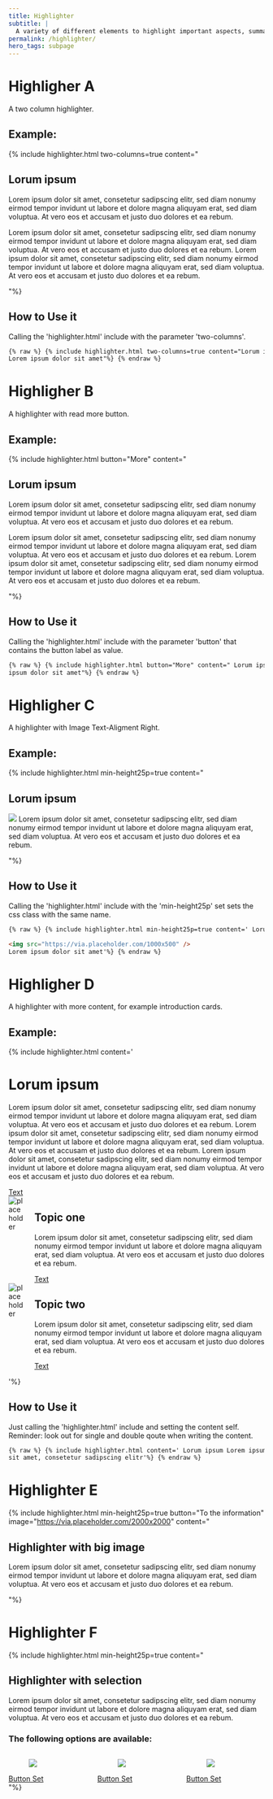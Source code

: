 ```yaml
---
title: Highlighter
subtitle: |
  A variety of different elements to highlight important aspects, summaries and more.
permalink: /highlighter/
hero_tags: subpage
---
```


# Highligher A

A two column highlighter.

## Example:

{% include highlighter.html two-columns=true content="

## Lorum ipsum

Lorem ipsum dolor sit amet, consetetur sadipscing elitr, sed diam nonumy eirmod tempor invidunt ut labore et dolore magna aliquyam erat, sed diam voluptua. At vero eos et accusam et justo duo dolores et ea rebum.

Lorem ipsum dolor sit amet, consetetur sadipscing elitr, sed diam nonumy eirmod tempor invidunt ut labore et dolore magna aliquyam erat, sed diam voluptua. At vero eos et accusam et justo duo dolores et ea rebum. Lorem ipsum dolor sit amet, consetetur sadipscing elitr, sed diam nonumy eirmod tempor invidunt ut labore et dolore magna aliquyam erat, sed diam voluptua. At vero eos et accusam et justo duo dolores et ea rebum.

"%}

## How to Use it

Calling the 'highlighter.html' include with the parameter 'two-columns'.

```html
{% raw %} {% include highlighter.html two-columns=true content="Lorum ipsum
Lorem ipsum dolor sit amet"%} {% endraw %}
```

# Highligher B

A highlighter with read more button.

## Example:

{% include highlighter.html button="More" content="

## Lorum ipsum

Lorem ipsum dolor sit amet, consetetur sadipscing elitr, sed diam nonumy eirmod tempor invidunt ut labore et dolore magna aliquyam erat, sed diam voluptua. At vero eos et accusam et justo duo dolores et ea rebum.

Lorem ipsum dolor sit amet, consetetur sadipscing elitr, sed diam nonumy eirmod tempor invidunt ut labore et dolore magna aliquyam erat, sed diam voluptua. At vero eos et accusam et justo duo dolores et ea rebum. Lorem ipsum dolor sit amet, consetetur sadipscing elitr, sed diam nonumy eirmod tempor invidunt ut labore et dolore magna aliquyam erat, sed diam voluptua. At vero eos et accusam et justo duo dolores et ea rebum.

"%}

## How to Use it

Calling the 'highlighter.html' include with the parameter 'button' that contains the button label as value.

```html
{% raw %} {% include highlighter.html button="More" content=" Lorum ipsum Lorem
ipsum dolor sit amet"%} {% endraw %}
```

# Highligher C

A highlighter with Image Text-Aligment Right.

## Example:

{% include highlighter.html min-height25p=true content="

## Lorum ipsum

<img src='https://via.placeholder.com/1000x500'>
Lorem ipsum dolor sit amet, consetetur sadipscing elitr, sed diam nonumy eirmod tempor invidunt ut labore et dolore magna aliquyam erat, sed diam voluptua. At vero eos et accusam et justo duo dolores et ea rebum.

"%}

## How to Use it

Calling the 'highlighter.html' include with the 'min-height25p' set sets the css class with the same name.

```html
{% raw %} {% include highlighter.html min-height25p=true content=' Lorum ipsum

<img src="https://via.placeholder.com/1000x500" />
Lorem ipsum dolor sit amet'%} {% endraw %}
```

# Highligher D

A highlighter with more content, for example introduction cards.

## Example:

{% include highlighter.html content='

# Lorum ipsum

Lorem ipsum dolor sit amet, consetetur sadipscing elitr, sed diam nonumy eirmod tempor invidunt ut labore et dolore magna aliquyam erat, sed diam voluptua. At vero eos et accusam et justo duo dolores et ea rebum.
Lorem ipsum dolor sit amet, consetetur sadipscing elitr, sed diam nonumy eirmod tempor invidunt ut labore et dolore magna aliquyam erat, sed diam voluptua. At vero eos et accusam et justo duo dolores et ea rebum. Lorem ipsum dolor sit amet, consetetur sadipscing elitr, sed diam nonumy eirmod tempor invidunt ut labore et dolore magna aliquyam erat, sed diam voluptua. At vero eos et accusam et justo duo dolores et ea rebum.

  <a href="#" class="button is-rounded is-dark">
      <span>Text</span>
      <span class="icon is-small">
        <i class="fas fa-chevron-right fa-xs"></i>
      </span>
  </a>
  <div class="clear"></div>

<div class="columns">       
  <div class="column is-4 is-round is-centered">
    <img src="https://via.placeholder.com/800x800" alt="placeholder" class="">
  </div>
<div class="column">

## Topic one

Lorem ipsum dolor sit amet, consetetur sadipscing elitr, sed diam nonumy eirmod tempor invidunt ut labore et dolore magna aliquyam erat, sed diam voluptua. At vero eos et accusam et justo duo dolores et ea rebum.

  <a href="#" class="button is-rounded is-dark">
      <span>Text</span>
      <span class="icon is-small">
        <i class="fas fa-chevron-right fa-xs"></i>
      </span>
  </a>
  <div class="clear"></div>                          
  </div>
  </div>

  <div class="columns">       
  <div class="column is-4 is-round is-centered">
    <img src="https://via.placeholder.com/800x800" alt="placeholder" class="">
  </div>
<div class="column">

## Topic two

Lorem ipsum dolor sit amet, consetetur sadipscing elitr, sed diam nonumy eirmod tempor invidunt ut labore et dolore magna aliquyam erat, sed diam voluptua. At vero eos et accusam et justo duo dolores et ea rebum.

  <a href="#" class="button is-rounded is-dark">
      <span>Text</span>
      <span class="icon is-small">
        <i class="fas fa-chevron-right fa-xs"></i>
      </span>
  </a>
  <div class="clear"></div>                          
  </div>
  </div>

'%}

## How to Use it

Just calling the 'highlighter.html' include and setting the content self. Reminder: look out for single and double qoute when writing the content.

```html
{% raw %} {% include highlighter.html content=' Lorum ipsum Lorem ipsum dolor
sit amet, consetetur sadipscing elitr'%} {% endraw %}
```

# Highlighter E

{% include highlighter.html min-height25p=true button="To the information" image="https://via.placeholder.com/2000x2000" content="

## Highlighter with big image

Lorem ipsum dolor sit amet, consetetur sadipscing elitr, sed diam nonumy eirmod tempor invidunt ut labore et dolore magna aliquyam erat, sed diam voluptua. At vero eos et accusam et justo duo dolores et ea rebum.

"%}

# Highlighter F

{% include highlighter.html min-height25p=true content="

## Highlighter with selection

Lorem ipsum dolor sit amet, consetetur sadipscing elitr, sed diam nonumy eirmod tempor invidunt ut labore et dolore magna aliquyam erat, sed diam voluptua. At vero eos et accusam et justo duo dolores et ea rebum.

### The following options are available:

<div class='columns'>
<div class='column is-one-third'>
  <figure class='image'>
    <img class='with-zone is-rounded' src='https://via.placeholder.com/2000x2000'>
  </figure>
  <a href='#' class='button highlighter-column-button is-rounded is-dark'>
      <span>Button Set</span>
      <span class='icon is-small'>
        <i class='fas fa-chevron-right fa-xs'></i>
      </span>
  </a>
</div>
<div class='column is-one-third'>
  <figure class='image'>
    <img class='with-zone is-rounded' src='https://via.placeholder.com/2000x2000'>
  </figure>
  <a href='#' class='button highlighter-column-button is-rounded is-dark'>
      <span>Button Set</span>
      <span class='icon is-small'>
        <i class='fas fa-chevron-right fa-xs'></i>
      </span>
  </a>
</div>
<div class='column is-one-third'>
  <figure class='image'>
    <img class='with-zone is-rounded' src='https://via.placeholder.com/2000x2000'>
  </figure>
  <a href='#' class='button highlighter-column-button is-rounded is-dark'>
      <span>Button Set</span>
      <span class='icon is-small'>
        <i class='fas fa-chevron-right fa-xs'></i>
      </span>
  </a>
</div>
</div>
"%}

